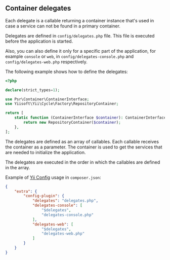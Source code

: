 ## Container delegates

Each delegate is a callable returning a container instance that's used in case a service can not be found in a primary
container. 

Delegates are defined in `config/delegates.php` file. This file is executed before the application is started. 

Also, you can also define it only for a specific part of the application, for example `console` or `web`, in 
`config/delegates-console.php` and `config/delegates-web.php` respectively.

The following example shows how to define the delegates:

```php
<?php

declare(strict_types=1);

use Psr\Container\ContainerInterface;
use Yiisoft\Yii\Cycle\Factory\RepositoryContainer;

return [
    static function (ContainerInterface $container): ContainerInterface {
        return new RepositoryContainer($container);
    },
];
```

The delegates are defined as an array of callables. Each callable receives the container as a parameter. The container is used to get the services that are needed to initialize the application.

The delegates are executed in the order in which the callables are defined in the array.

Example of [Yii Config](https://github.com/yiisoft/config) usage in `composer.json`:

```json
{
    "extra": {
        "config-plugin": {
            "delegates": "delegates.php",
            "delegates-console": [
                "$delegates",
                "delegates-console.php"
            ],
            "delegates-web": [
                "$delegates",
                "delegates-web.php"
            ]
        }
    }
}
